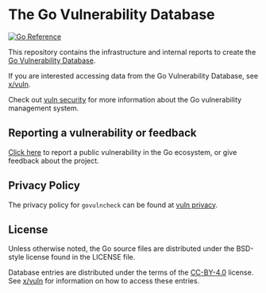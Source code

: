# The Go Vulnerability Database

[![Go Reference](https://pkg.go.dev/badge/golang.org/x/vulndb.svg)](https://pkg.go.dev/golang.org/x/vulndb)

This repository contains the infrastructure and internal reports to create the
[Go Vulnerability Database](https://vuln.go.dev).

If you are interested accessing data from the Go Vulnerability Database, see
[x/vuln](https://golang.org/x/vuln).

Check out [vuln security](https://go.dev/security/vuln) for more
information about the Go vulnerability management system.

## Reporting a vulnerability or feedback

[Click here](https://github.com/golang/vulndb/issues/new/choose) to report a
public vulnerability in the Go ecosystem, or give feedback about the project.

## Privacy Policy

The privacy policy for `govulncheck` can be found at
[vuln privacy](https://vuln.go.dev/privacy.html).

## License

Unless otherwise noted, the Go source files are distributed under
the BSD-style license found in the LICENSE file.

Database entries are distributed under the terms of the
[CC-BY-4.0](https://creativecommons.org/licenses/by/4.0/) license. See
[x/vuln](https://golang.org/x/vuln) for information on how to access these entries.
